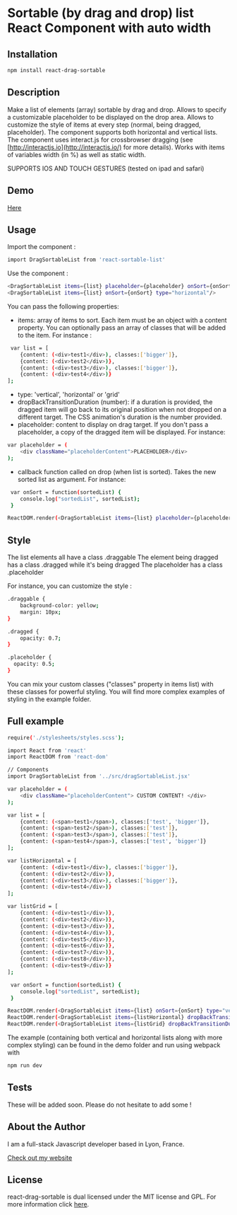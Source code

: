 Sortable (by drag and drop) list React Component with auto width
===

## Installation

```bash
npm install react-drag-sortable
```

## Description

Make a list of elements (array) sortable by drag and drop. Allows to specify a customizable placeholder to be displayed on the drop area.
Allows to customize the style of items at every step (normal, being dragged, placeholder).
The component supports both horizontal and vertical lists. The component uses interact.js for crossbrowser dragging (see [http://interactjs.io](http://interactjs.io/) for more details).
Works with items of variables width (in %)  as well as static width.

SUPPORTS IOS AND TOUCH GESTURES (tested on ipad and safari)

## Demo

[Here](http://experiments.thomschell.com/react-drag-sortable/demo/dist)

## Usage

Import the component :

```bash
import DragSortableList from 'react-sortable-list'
```

Use the component :
```bash
<DragSortableList items={list} placeholder={placeholder} onSort={onSort} dropBackTransitionDuration={0.3} type="vertical"/>
<DragSortableList items={list} onSort={onSort} type="horizontal"/>
```

You can pass the following properties:
- items: array of items to sort. Each item must be an object with a content property. You can optionally pass an array of classes that will be added to the item. For instance :
```bash
 var list = [
    {content: (<div>test1</div>), classes:['bigger']},
    {content: (<div>test2</div>)},
    {content: (<div>test3</div>), classes:['bigger']},
    {content: (<div>test4</div>)}
];
```
- type: 'vertical', 'horizontal' or 'grid'
- dropBackTransitionDuration (number): if a duration is provided, the dragged item will go back to its original position when not dropped on a different target. The CSS animation's duration is the number provided.
- placeholder: content to display on drag target. If you don't pass a placeholder, a copy of the dragged item will be displayed. For instance:
```bash
var placeholder = (
    <div className="placeholderContent">PLACEHOLDER</div>
);
```
- callback function called on drop (when list is sorted). Takes the new sorted list as argument. For instance:
```bash
 var onSort = function(sortedList) {
    console.log("sortedList", sortedList);
 }
```
```bash
ReactDOM.render(<DragSortableList items={list} placeholder={placeholder} onSort={onSort} type="vertical"/>, document.getElementById('main'));
```

## Style

The list elements all have a class .draggable
The element being dragged has a class .dragged while it's being dragged
The placeholder has a class .placeholder

For instance, you can customize the style :

```bash
.draggable {
    background-color: yellow;
    margin: 10px;
}

.dragged {
    opacity: 0.7;
}

.placeholder {
  opacity: 0.5;
}
```
You can mix your custom classes ("classes" property in items list) with these classes for powerful styling.
You will find more complex examples of styling in the example folder.

## Full example

```bash
require('./stylesheets/styles.scss');

import React from 'react'
import ReactDOM from 'react-dom'

// Components
import DragSortableList from '../src/dragSortableList.jsx'

var placeholder = (
	<div className="placeholderContent"> CUSTOM CONTENT! </div>
);

var list = [
 	{content: (<span>test1</span>), classes:['test', 'bigger']},
 	{content: (<span>test2</span>), classes:['test']},
 	{content: (<span>test3</span>), classes:['test']},
 	{content: (<span>test4</span>), classes:['test', 'bigger']}
];

var listHorizontal = [
 	{content: (<div>test1</div>), classes:['bigger']},
 	{content: (<div>test2</div>)},
 	{content: (<div>test3</div>), classes:['bigger']},
 	{content: (<div>test4</div>)}
];

var listGrid = [
	{content: (<div>test1</div>)},
 	{content: (<div>test2</div>)},
 	{content: (<div>test3</div>)},
	{content: (<div>test4</div>)},
	{content: (<div>test5</div>)},
	{content: (<div>test6</div>)},
	{content: (<div>test7</div>)},
	{content: (<div>test8</div>)},
 	{content: (<div>test9</div>)}
];

 var onSort = function(sortedList) {
 	console.log("sortedList", sortedList);
 }

ReactDOM.render(<DragSortableList items={list} onSort={onSort} type="vertical"/>, document.getElementById('example1'));
ReactDOM.render(<DragSortableList items={listHorizontal} dropBackTransitionDuration={0.3} placeholder={placeholder} onSort={onSort} type="horizontal"/>, document.getElementById('example2'));
ReactDOM.render(<DragSortableList items={listGrid} dropBackTransitionDuration={0.3} onSort={onSort} type="grid"/>, document.getElementById('example3'));
```

The example (containing both vertical and horizontal lists along with more complex styling) can be found in the demo folder and run using webpack with
```bash
npm run dev
```

## Tests

These will be added soon. Please do not hesitate to add some !

## About the Author

I am a full-stack Javascript developer based in Lyon, France.

[Check out my website](http://www.thomschell.com)

## License

react-drag-sortable is dual licensed under the MIT license and GPL.
For more information click [here](https://opensource.org/licenses/MIT).
